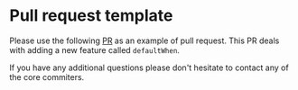 # Pull request template

Please use the following [PR](https://github.com/char0n/ramda-adjunct/pull/245/files) as an example
of pull request. This PR deals with adding a new feature called `defaultWhen`.

If you have any additional questions please don't hesitate to contact any of the core commiters.
